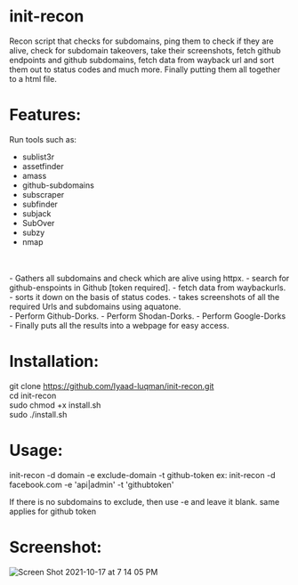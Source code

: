 # init-recon
Recon script that checks for subdomains, ping them to check if they are alive, check for subdomain takeovers, take their screenshots, fetch github endpoints and github subdomains, fetch data from wayback url and sort them out to status codes and much more. Finally putting them all together to a html file.

# Features:
Run tools such as:
-  sublist3r
- assetfinder
- amass
- github-subdomains
- subscraper
- subfinder
- subjack
- SubOver
- subzy
- nmap
<br />
<br />
- Gathers all subdomains and check which are alive using httpx. 
- search for github-enspoints in Github [token required]. 
- fetch data from waybackurls. 
- sorts it down on the basis of status codes. 
- takes screenshots of all the required Urls and subdomains using aquatone. 
<br />
- Perform Github-Dorks. 
- Perform Shodan-Dorks. 
- Perform Google-Dorks
<br />
- Finally puts all the results into a webpage for easy access.

# Installation:
git clone https://github.com/Iyaad-luqman/init-recon.git  <br />
cd init-recon <br />
sudo chmod +x install.sh <br />
sudo ./install.sh <br />

# Usage: 
init-recon -d domain -e exclude-domain -t github-token
ex: 
  init-recon -d facebook.com -e 'api|admin' -t 'githubtoken'
 
If there is no subdomains to exclude, then use -e and leave it blank. same applies for github token 

# Screenshot: 
![Screen Shot 2021-10-17 at 7 14 05 PM](https://user-images.githubusercontent.com/86549899/137629914-c97eb65c-7a5f-4b2c-88ac-049b1810edfb.png)

  
